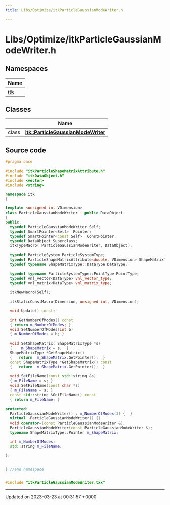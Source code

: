 ```yaml
---
title: Libs/Optimize/itkParticleGaussianModeWriter.h

---
```


# Libs/Optimize/itkParticleGaussianModeWriter.h



## Namespaces

| Name           |
| -------------- |
| **[itk](../Namespaces/namespaceitk.md)**  |

## Classes

|                | Name           |
| -------------- | -------------- |
| class | **[itk::ParticleGaussianModeWriter](../Classes/classitk_1_1ParticleGaussianModeWriter.md)**  |




## Source code

```cpp
#pragma once

#include "itkParticleShapeMatrixAttribute.h"
#include "itkDataObject.h"
#include <vector>
#include <string>

namespace itk
{

template <unsigned int VDimension>
class ParticleGaussianModeWriter : public DataObject
{
public:
  typedef ParticleGaussianModeWriter Self;
  typedef SmartPointer<Self>  Pointer;
  typedef SmartPointer<const Self>  ConstPointer;
  typedef DataObject Superclass;
  itkTypeMacro( ParticleGaussianModeWriter, DataObject);

  typedef ParticleSystem ParticleSystemType;
  typedef ParticleShapeMatrixAttribute<double, VDimension> ShapeMatrixType;
  typedef typename ShapeMatrixType::DataType DataType;
  
  typedef typename ParticleSystemType::PointType PointType;
  typedef vnl_vector<DataType> vnl_vector_type;
  typedef vnl_matrix<DataType> vnl_matrix_type;
  
  itkNewMacro(Self);

  itkStaticConstMacro(Dimension, unsigned int, VDimension);

  void Update() const;
  
  int GetNumberOfModes() const
  { return m_NumberOfModes; }
  void SetNumberOfModes(int b)
  { m_NumberOfModes = b; }

  void SetShapeMatrix( ShapeMatrixType *s)
  {    m_ShapeMatrix = s;  }
  ShapeMatrixType *GetShapeMatrix()
  {   return  m_ShapeMatrix.GetPointer();  }
  const ShapeMatrixType *GetShapeMatrix() const
  {   return  m_ShapeMatrix.GetPointer();  }

  void SetFileName(const std::string &s)
  { m_FileName = s; }
  void SetFileName(const char *s)
  { m_FileName = s; }
  const std::string &GetFileName() const
  { return m_FileName; }
    
protected:
  ParticleGaussianModeWriter() : m_NumberOfModes(3) {  }
  virtual ~ParticleGaussianModeWriter() {}
  void operator=(const ParticleGaussianModeWriter &);
  ParticleGaussianModeWriter(const ParticleGaussianModeWriter &);
  typename ShapeMatrixType::Pointer m_ShapeMatrix;

  int m_NumberOfModes;
  std::string m_FileName;

};


} //end namespace


#include "itkParticleGaussianModeWriter.txx"
```


-------------------------------

Updated on 2023-03-23 at 00:31:57 +0000
